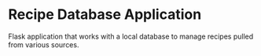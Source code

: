 # Recipe Database Application
Flask application that works with a local database to manage recipes pulled from various sources.
